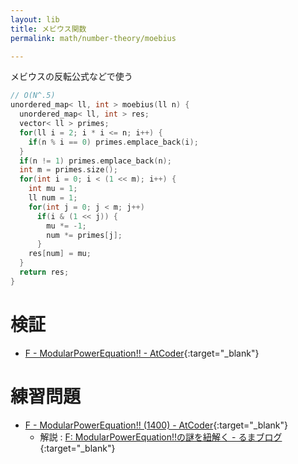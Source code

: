 ```yaml
---
layout: lib
title: メビウス関数
permalink: math/number-theory/moebius

---
```



メビウスの反転公式などで使う


```cpp
// O(N^.5)
unordered_map< ll, int > moebius(ll n) {
  unordered_map< ll, int > res;
  vector< ll > primes;
  for(ll i = 2; i * i <= n; i++) {
    if(n % i == 0) primes.emplace_back(i);
  }
  if(n != 1) primes.emplace_back(n);
  int m = primes.size();
  for(int i = 0; i < (1 << m); i++) {
    int mu = 1;
    ll num = 1;
    for(int j = 0; j < m; j++)
      if(i & (1 << j)) {
        mu *= -1;
        num *= primes[j];
      }
    res[num] = mu;
  }
  return res;
}
```


# 検証

* [F - ModularPowerEquation!! - AtCoder](https://beta.atcoder.jp/contests/tenka1-2017/submissions/3311870){:target="_blank"}<!--_-->

# 練習問題

* [F - ModularPowerEquation!! (1400) - AtCoder](https://beta.atcoder.jp/contests/tenka1-2017/tasks/tenka1_2017_f){:target="_blank"}<!--_-->
  * 解説 : [F: ModularPowerEquation!!の謎を紐解く - るまブログ](https://beta.atcoder.jp/contests/tenka1-2017/submissions/3311870){:target="_blank"}<!--_-->


